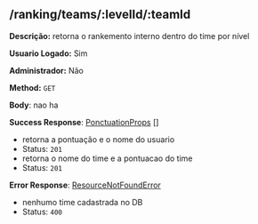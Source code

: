 ## /ranking/teams/:levelId/:teamId

**Descrição:** retorna o rankemento interno dentro do time por nível

**Usuario Logado:** Sim

**Administrador:** Não

**Method:** `GET`

**Body**: nao ha

**Success Response**: [PonctuationProps](../../../src/domain/trilhas/@entities/ponctuation.ts) []
- retorna a pontuação e o nome do usuario
- Status: `201`
- retorna o nome do time e a pontuacao do time
- Status: `201`

**Error Response**: [ResourceNotFoundError](../../../../src/core/errors/resource-not-found-error.ts)
- nenhumo time cadastrada no DB
- Status: `400`
